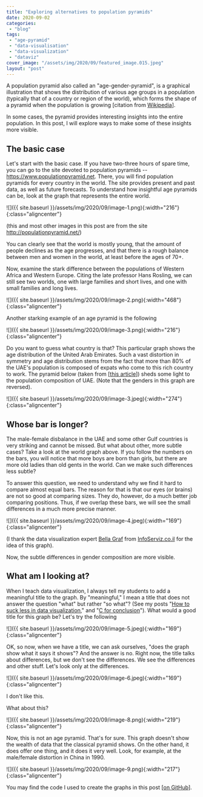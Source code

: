 ```yaml
---
title: "Exploring alternatives to population pyramids"
date: 2020-09-02
categories: 
 - "blog"
tags: 
 - "age-pyramid"
 - "data-visualisation"
 - "data-visualization"
 - "dataviz"
cover_image: "/assets/img/2020/09/featured_image.015.jpeg"
layout: "post"
---
```


A population pyramid also called an "age-gender-pyramid", is a graphical illustration that shows the distribution of various age groups in a population (typically that of a country or region of the world), which forms the shape of a pyramid when the population is growing [citation from [Wikipedia](https://en.wikipedia.org/wiki/Population_pyramid)].

In some cases, the pyramid provides interesting insights into the entire population. In this post, I will explore ways to make some of these insights more visible. 

## The basic case

Let's start with the basic case. If you have two-three hours of spare time, you can go to the site devoted to population pyramids -- https://www.populationpyramid.net. There, you will find population pyramids for every country in the world. The site provides present and past data, as well as future forecasts. To understand how insightful age pyramids can be, look at the graph that represents the entire world.

![]({{ site.baseurl }}/assets/img/2020/09/image-1.png){:width="216"}{:class="aligncenter"}

(this and most other images in this post are from the site http://populationpyramid.net/)

You can clearly see that the world is mostly young, that the amount of people declines as the age progresses, and that there is a rough balance between men and women in the world, at least before the ages of 70+.

Now, examine the stark difference between the populations of Western Africa and Western Europe. Citing the late professor Hans Rosling, we can still see two worlds, one with large families and short lives, and one with small families and long lives. 

![]({{ site.baseurl }}/assets/img/2020/09/image-2.png){:width="468"}{:class="aligncenter"}

Another starking example of an age pyramid is the following

![]({{ site.baseurl }}/assets/img/2020/09/image-3.png){:width="216"}{:class="aligncenter"}

Do you want to guess what country is that? This particular graph shows the age distribution of the United Arab Emirates. Such a vast distortion in symmetry and age distribution stems from the fact that more than 80% of the UAE's population is composed of expats who come to this rich country to work. The pyramid below (taken from [[this article](https://www.sciencedirect.com/science/article/pii/S2210600612000214)]) sheds some light to the population composition of UAE. (Note that the genders in this graph are reversed).

![]({{ site.baseurl }}/assets/img/2020/09/image-3.jpeg){:width="274"}{:class="aligncenter"}

## Whose bar is longer?

The male-female disbalance in the UAE and some other Gulf countries is very striking and cannot be missed. But what about other, more subtle cases? Take a look at the world graph above. If you follow the numbers on the bars, you will notice that more boys are born than girls, but there are more old ladies than old gents in the world. Can we make such differences less subtle?

To answer this question, we need to understand why we find it hard to compare almost equal bars. The reason for that is that our eyes (or brains) are not so good at comparing sizes. They do, however, do a much better job comparing positions. Thus, if we overlap these bars, we will see the small differences in a much more precise manner. 

![]({{ site.baseurl }}/assets/img/2020/09/image-4.jpeg){:width="169"}{:class="aligncenter"}

(I thank the data visualization expert [Bella Graf](https://www.facebook.com/bella.gotie) from [InfoServiz.co.il](https://infoserviz.co.il/) for the idea of this graph).

Now, the subtle differences in gender composition are more visible. 

## What am I looking at?

When I teach data visualization, I always tell my students to add a meaningful title to the graph. By "meaningful," I mean a title that does not answer the question "what" but rather "so what"? (See my posts "[How to suck less in data visualization](https://gorelik.net/2020/07/28/how-to-suck-less-in-data-visualization-and-professional-communication/)," and "[C for conclusion](https://gorelik.net/2018/06/25/c-for-conclusion/)"). What would a good title for this graph be? Let's try the following

![]({{ site.baseurl }}/assets/img/2020/09/image-5.jpeg){:width="169"}{:class="aligncenter"}

OK, so now, when we have a title, we can ask ourselves, "does the graph show what it says it shows"? And the answer is no. Right now, the title talks about differences, but we don't see the differences. We see the differences and other stuff. Let's look only at the differences.

![]({{ site.baseurl }}/assets/img/2020/09/image-6.jpeg){:width="169"}{:class="aligncenter"}

I don't like this.

What about this?

![]({{ site.baseurl }}/assets/img/2020/09/image-8.png){:width="219"}{:class="aligncenter"}

Now, this is not an age pyramid. That's for sure. This graph doesn't show the wealth of data that the classical pyramid shows. On the other hand, it does offer one thing, and it does it very well. Look, for example, at the male/female distortion in China in 1990.

![]({{ site.baseurl }}/assets/img/2020/09/image-9.png){:width="217"}{:class="aligncenter"}

You may find the code I used to create the graphs in this post [[on GitHub](http://github.com/bgbg/blog_exploring_age_pyramics)].
